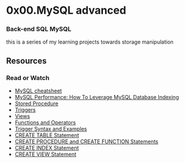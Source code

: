 # 0x00.MySQL advanced
### Back-end SQL MySQL
this is a series of my learning projects towards storage manipulation

## Resources
### Read or Watch
<ul>
<li><a href="/rltoken/8w9di_hk19DIMSBEV3EayQ" title="MySQL cheatsheet" target="_blank">MySQL cheatsheet</a></li>
<li><a href="/rltoken/2GJbZ48zRPA70o2YhTdH7g" title="MySQL Performance: How To Leverage MySQL Database Indexing" target="_blank">MySQL Performance: How To Leverage MySQL Database Indexing</a></li>
<li><a href="/rltoken/K180X2OCzb6gzPngjn-EIg" title="Stored Procedure" target="_blank">Stored Procedure</a></li>
<li><a href="/rltoken/cJ1qA4o-rRm4rWIsqYKSZg" title="Triggers" target="_blank">Triggers</a></li>
<li><a href="/rltoken/vHg1z3UAOcWMvOt8xZHeiA" title="Views" target="_blank">Views</a></li>
<li><a href="/rltoken/g-c1m6iljScpi4LeqxBRqQ" title="Functions and Operators" target="_blank">Functions and Operators</a></li>
<li><a href="/rltoken/gLVwKjQfRL0Jr_nWqAS7VQ" title="Trigger Syntax and Examples" target="_blank">Trigger Syntax and Examples</a></li>
<li><a href="/rltoken/X789nJ22H6HVh1uCQPl0lg" title="CREATE TABLE Statement" target="_blank">CREATE TABLE Statement</a></li>
<li><a href="/rltoken/mfrWMt1KL3NHXblJykMgZg" title="CREATE PROCEDURE and CREATE FUNCTION Statements" target="_blank">CREATE PROCEDURE and CREATE FUNCTION Statements</a></li>
<li><a href="/rltoken/oCu8Rg9WfKyF4BhTt8dZGQ" title="CREATE INDEX Statement" target="_blank">CREATE INDEX Statement</a></li>
<li><a href="/rltoken/FEZNlZFKZmD1ISnLINkCwQ" title="CREATE VIEW Statement" target="_blank">CREATE VIEW Statement</a></li>
</ul>
